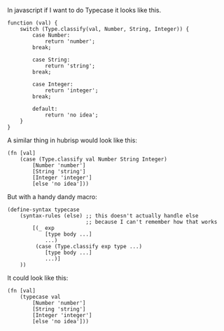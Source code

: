 In javascript if I want to do Typecase it looks like this.

    function (val) {
        switch (Type.classify(val, Number, String, Integer)) {
            case Number:
                return 'number'; 
            break;

            case String:
                return 'string';
            break;

            case Integer:
                return 'integer';
            break;

            default:
                return 'no idea';
        }
    }

A similar thing in hubrisp would look like this:

    (fn [val]
        (case (Type.classify val Number String Integer)
            [Number 'number']
            [String 'string']
            [Integer 'integer']
            [else 'no idea']))

But with a handy dandy macro:

    (define-syntax typecase
        (syntax-rules (else) ;; this doesn't actually handle else
                             ;; because I can't remember how that works 
            [(_ exp
                [type body ...]
                ...)
             (case (Type.classify exp type ...)
                [type body ...]
                ...)]
        ))

It could look like this:

    (fn [val]
        (typecase val
            [Number 'number']
            [String 'string']
            [Integer 'integer']
            [else 'no idea']))
